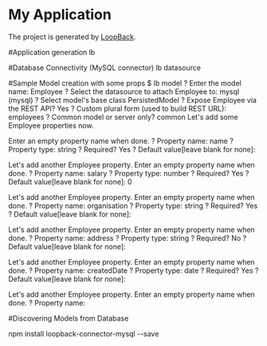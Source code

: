 # My Application

The project is generated by [LoopBack](http://loopback.io).

#Application generation
lb

#Database Connectivity (MySQL connector)
lb datasource

#Sample Model creation with some props
$ lb model
? Enter the model name: Employee
? Select the datasource to attach Employee to: mysql (mysql)
? Select model's base class PersistedModel
? Expose Employee via the REST API? Yes
? Custom plural form (used to build REST URL): employees
? Common model or server only? common
Let's add some Employee properties now.

Enter an empty property name when done.
? Property name: name
? Property type: string
? Required? Yes
? Default value[leave blank for none]:

Let's add another Employee property.
Enter an empty property name when done.
? Property name: salary
? Property type: number
? Required? Yes
? Default value[leave blank for none]: 0

Let's add another Employee property.
Enter an empty property name when done.
? Property name: organisation
? Property type: string
? Required? Yes
? Default value[leave blank for none]:

Let's add another Employee property.
Enter an empty property name when done.
? Property name: address
? Property type: string
? Required? No
? Default value[leave blank for none]:

Let's add another Employee property.
Enter an empty property name when done.
? Property name: createdDate
? Property type: date
? Required? Yes
? Default value[leave blank for none]:

Let's add another Employee property.
Enter an empty property name when done.
? Property name:

#Discovering Models from Database

npm install loopback-connector-mysql --save